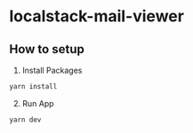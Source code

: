 # localstack-mail-viewer

## How to setup

1. Install Packages

```bash
yarn install
```

2. Run App

```bash
yarn dev
```